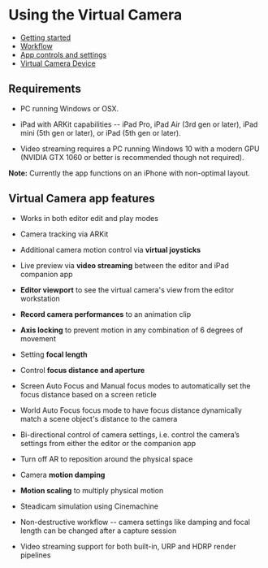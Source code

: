 # Using the Virtual Camera

* [Getting started](virtual-camera-getting-started.md)
* [Workflow](virtual-camera-workflow.md)
* [App controls and settings](virtual-camera-app-controls.md)
* [Virtual Camera Device](virtual-camera-device.md)

## Requirements

* PC running Windows or OSX.

* iPad with ARKit capabilities -- iPad Pro, iPad Air (3rd gen or later), iPad mini (5th gen or later), or iPad (5th gen or later).

* Video streaming requires a PC running Windows 10 with a modern GPU (NVIDIA GTX 1060 or better is recommended though not required).

**Note:** Currently the app functions on an iPhone with non-optimal layout.

## Virtual Camera app features

* Works in both editor edit and play modes

* Camera tracking via ARKit

* Additional camera motion control via **virtual joysticks**

* Live preview via **video streaming** between the editor and iPad companion app

* **Editor viewport** to see the virtual camera's view from the editor workstation

* **Record camera performances** to an animation clip

* **Axis locking** to prevent motion in any combination of 6 degrees of movement

* Setting **focal length**

* Control **focus distance and aperture**

* Screen Auto Focus and Manual focus modes to automatically set the focus distance based on a screen reticle

* World Auto Focus focus mode to have focus distance dynamically match a scene object's distance to the camera

* Bi-directional control of camera settings, i.e. control the camera’s settings from either the editor or the companion app

* Turn off AR to reposition around the physical space

* Camera **motion damping**

* **Motion scaling** to multiply physical motion

* Steadicam simulation using Cinemachine

* Non-destructive workflow -- camera settings like damping and focal length can be changed after a capture session

* Video streaming support for both built-in, URP and HDRP render pipelines
